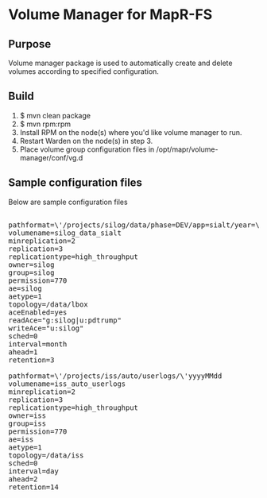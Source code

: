 Volume Manager for MapR-FS
==========================

Purpose
-------

Volume manager package is used to automatically create and delete volumes according to specified configuration.

Build
-----

1. $ mvn clean package
2. $ mvn rpm:rpm
3. Install RPM on the node(s) where you'd like volume manager to run. 
4. Restart Warden on the node(s) in step 3.
5. Place volume group configuration files in /opt/mapr/volume-manager/conf/vg.d

Sample configuration files
--------------------------

Below are sample configuration files

<pre></code>
pathformat=\'/projects/silog/data/phase=DEV/app=sialt/year=\'yyyy/\'month=\'MM
volumename=silog_data_sialt
minreplication=2
replication=3
replicationtype=high_throughput
owner=silog
group=silog
permission=770
ae=silog
aetype=1
topology=/data/lbox
aceEnabled=yes
readAce="g:silog|u:pdtrump"
writeAce="u:silog"
sched=0
interval=month
ahead=1
retention=3

pathformat=\'/projects/iss/auto/userlogs/\'yyyyMMdd
volumename=iss_auto_userlogs
minreplication=2
replication=3
replicationtype=high_throughput
owner=iss
group=iss
permission=770
ae=iss
aetype=1
topology=/data/iss
sched=0
interval=day
ahead=2
retention=14
</code></pre>

